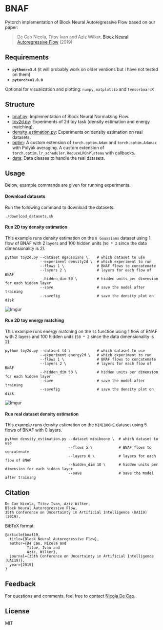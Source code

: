 # BNAF
Pytorch implementation of Block Neural Autoregressive Flow based on our paper:
> De Cao Nicola, Titov Ivan and Aziz Wilker, [Block Neural Autoregressive Flow](http://arxiv.org/abs/1904.04676) (2019)

## Requirements
* **``python>=3.6``** (it will probably work on older versions but I have not tested on them)
* **``pytorch>=1.0.0``**

Optional for visualization and plotting: ``numpy``, ``matplotlib`` and ``tensorboardX``

## Structure
* [bnaf.py](https://github.com/nicola-decao/BNAF/blob/master/bnaf.py): Implementation of Block Neural Normalzing Flow.
* [toy2d.py](https://github.com/nicola-decao/BNAF/blob/master/toy2d.py): Experiments of 2d toy task (density estimation and energy matching).
* [density_estimation.py](https://github.com/nicola-decao/BNAF/blob/master/density_estimation.py): Experiments on density estimation on real datasets.
* [optim](https://github.com/nicola-decao/BNAF/tree/master/optim): A custom extension of `torch.optim.Adam` and `torch.optim.Adamax` with Polyak averaging. A custom extension of `torch.optim.lr_scheduler.ReduceLROnPlateau` with callbacks.
* [data](https://github.com/nicola-decao/BNAF/tree/master/data): Data classes to handle the real datasets.

## Usage
Below, example commands are given for running experiments.

#### Download datasets
Run the following command to download the datasets:
```
./download_datasets.sh
```

#### Run 2D toy density estimation
This example runs density estimation on the `8 Gaussians` dataset using 1 flow of BNAF with 2 layers and 100 hidden units (`50 * 2` since the data dimensionality is 2).
```
python toy2d.py --dataset 8gaussians \    # which dataset to use
                --experiment density2d \  # which experiment to run
                --flows 1 \               # BNAF flows to concatenate
                --layers 2 \              # layers for each flow of BNAF
                --hidden_dim 50 \         # hidden units per dimension for each hidden layer
                --save                    # save the model after training
                --savefig                 # save the density plot on disk
```

![Imgur](https://i.imgur.com/DWVGsyn.jpg)

#### Run 2D toy energy matching
This example runs energy matching on the `t4` function using 1 flow of BNAF with 2 layers and 100 hidden units (`50 * 2` since the data dimensionality is 2).
```
python toy2d.py --dataset t4 \            # which dataset to use
                --experiment energy2d \   # which experiment to run
                --flows 1 \               # BNAF flows to concatenate
                --layers 2 \              # layers for each flow of BNAF
                --hidden_dim 50 \         # hidden units per dimension for each hidden layer
                --save                    # save the model after training
                --savefig                 # save the density plot on disk
```

![Imgur](https://i.imgur.com/o1QR3XO.jpg)

#### Run real dataset density estimation
This example runs density estimation on the `MINIBOONE` dataset using 5 flows of BNAF with 0 layers.
```
python density_estimation.py --dataset miniboone \  # which dataset to use
                             --flows 5 \            # BNAF flows to concatenate
                             --layers 0 \           # layers for each flow of BNAF
                             --hidden_dim 10 \      # hidden units per dimension for each hidden layer
                             --save                 # save the model after training
```

## Citation
```
De Cao Nicola, Titov Ivan, Aziz Wilker,
Block Neural Autoregressive Flow,
35th Conference on Uncertainty in Artificial Intelligence (UAI19) (2019).
```

BibTeX format:
```
@article{bnaf19,
  title={Block Neural Autoregressive Flow},
  author={De Cao, Nicola and
          Titov, Ivan and
          Aziz, Wilker},
  journal={35th Conference on Uncertainty in Artificial Intelligence (UAI19)},
  year={2019}
}
```

## Feedback
For questions and comments, feel free to contact [Nicola De Cao](mailto:nicola.decao@gmail.com).

## License
MIT

